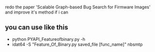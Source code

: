 redo the paper 'Scalable Graph-based Bug Search for Firmware Images'
and improve it's method if i can


## you can use like this
* python PYAPI_Featureofbinary.py -h 
* idat64 -S "Feature_Of_Binary.py saved_file [func_name]" nbsmtp
